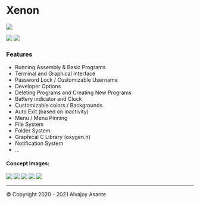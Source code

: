 # Xenon

![](https://i.imgur.com/EpBZxrG.png)

![](https://img.shields.io/github/release/Overload02/Xenon) ![](https://img.shields.io/github/issues/Overload02/Xenon)

### Features

- Running Assembly & Basic Programs
- Terminal and Graphical Interface
- Password Lock / Customizable Username
- Developer Options
- Deleting Programs and Creating New Programs
- Battery indicator and Clock
- Customizable colors / Backgrounds
- Auto Exit (based on inactivity)
- Menu / Menu Pinning
- File System
- Folder System
- Graphical C Library (oxygen.h)
- Notification System
- ...

#### **Concept Images**:

![](https://i.imgur.com/DITWbGp.png) ![](https://i.imgur.com/2nec4dy.gif) ![](https://i.imgur.com/uHqTJnR.png) ![](https://i.imgur.com/Vpy9Sfm.gif) ![](https://i.imgur.com/4cYDLNe.gif)

------------


 &copy; Copyright 2020 - 2021 Alvajoy Asante
